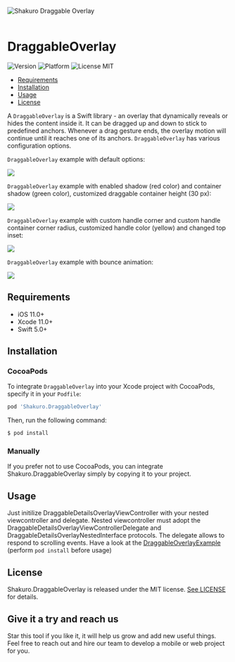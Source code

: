 ![Shakuro Draggable Overlay](Resources/title_image.png)
<br><br>
# DraggableOverlay
![Version](https://img.shields.io/badge/version-1.0.0-blue.svg)
![Platform](https://img.shields.io/badge/platform-iOS-lightgrey.svg)
![License MIT](https://img.shields.io/badge/license-MIT-green.svg)

- [Requirements](#requirements)
- [Installation](#installation)
- [Usage](#usage)
- [License](#license)

A `DraggableOverlay` is a Swift library - an overlay that dynamically reveals or hides the content inside it. It can be dragged up and down to stick to predefined anchors. Whenever a drag gesture ends, the overlay motion will continue until it reaches one of its anchors.  `DraggableOverlay` has various configuration options.

`DraggableOverlay` example with default options:

![](Resources/draggable_overlay_example_1.gif)

`DraggableOverlay` example with enabled shadow (red color) and container shadow (green color), customized draggable container height (30 px):

![](Resources/draggable_overlay_example_2.gif)

`DraggableOverlay` example with custom handle corner and custom handle container corner radius, customized handle color (yellow) and changed top inset:

![](Resources/draggable_overlay_example_3.gif)

`DraggableOverlay` example with bounce animation:

![](Resources/draggable_overlay_example_4.gif)

## Requirements

- iOS 11.0+
- Xcode 11.0+
- Swift 5.0+

## Installation

### CocoaPods

To integrate `DraggableOverlay` into your Xcode project with CocoaPods, specify it in your `Podfile`:

```ruby
pod 'Shakuro.DraggableOverlay'
```

Then, run the following command:

```bash
$ pod install
```

### Manually

If you prefer not to use CocoaPods, you can integrate Shakuro.DraggableOverlay simply by copying it to your project.

## Usage
Just initilize DraggableDetailsOverlayViewController with your nested viewcontroller and delegate. Nested viewcontroller must adopt the DraggableDetailsOverlayViewControllerDelegate and DraggableDetailsOverlayNestedInterface protocols. The delegate allows to respond to scrolling events.
Have a look at the [DraggableOverlayExample](https://github.com/shakurocom/DraggableOverlay/tree/main/DraggableOverlayExample) (perform `pod install` before usage)

## License

Shakuro.DraggableOverlay is released under the MIT license. [See LICENSE](https://github.com/shakurocom/DraggableOverlay/blob/main/LICENSE.md) for details.

## Give it a try and reach us

Star this tool if you like it, it will help us grow and add new useful things. 
Feel free to reach out and hire our team to develop a mobile or web project for you.


